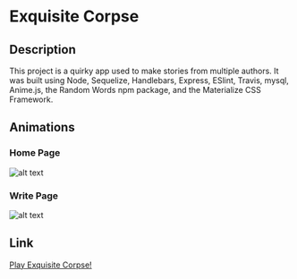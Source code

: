 # Exquisite Corpse

## Description
This project is a quirky app used to make stories from multiple authors. It was built using Node, Sequelize, Handlebars, Express, ESlint, Travis, mysql, Anime.js, the Random Words npm package, and the Materialize CSS Framework.

## Animations

### Home Page
![alt text](https://raw.githubusercontent.com/tantatinta/exquisite-corpse/master/public/assets/img/exquisite-art-homepage.gif "")

### Write Page
![alt text](https://raw.githubusercontent.com/tantatinta/exquisite-corpse/master/public/assets/img/exquisite-art-playpage.gif "")

## Link
[Play Exquisite Corpse!](http://play--exquisite--corpse.herokuapp.com/)
